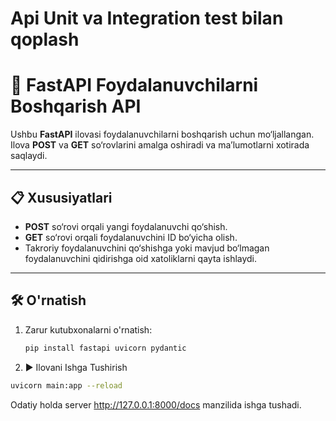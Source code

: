 # Api Unit va Integration test bilan qoplash

# 🚀 FastAPI Foydalanuvchilarni Boshqarish API

Ushbu **FastAPI** ilovasi foydalanuvchilarni boshqarish uchun mo‘ljallangan. Ilova **POST** va **GET** so‘rovlarini amalga oshiradi va ma’lumotlarni xotirada saqlaydi.

---

## 📋 Xususiyatlari

- **POST** so‘rovi orqali yangi foydalanuvchi qo‘shish.
- **GET** so‘rovi orqali foydalanuvchini ID bo‘yicha olish.
- Takroriy foydalanuvchini qo‘shishga yoki mavjud bo‘lmagan foydalanuvchini qidirishga oid xatoliklarni qayta ishlaydi.

---

## 🛠 O'rnatish

1. Zarur kutubxonalarni o'rnatish:
   ```bash
   pip install fastapi uvicorn pydantic
   ```
2. ▶️ Ilovani Ishga Tushirish
```bash
uvicorn main:app --reload
```
Odatiy holda server http://127.0.0.1:8000/docs manzilida ishga tushadi.

